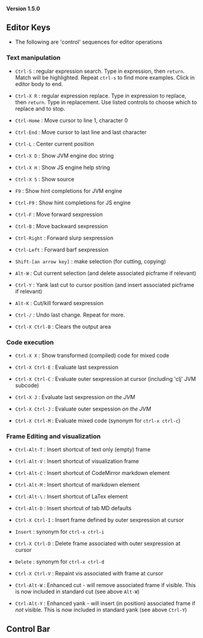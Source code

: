 
#### Version 1.5.0

## Editor Keys

* The following are 'control' sequences for editor operations

### Text manipulation

  * `Ctrl-S` : regular expression search. Type in expression, then `return`. Match will be highlighted. Repeat `ctrl-s` to find more examples. Click in editor body to end.

  * `Ctrl-X R` : regular expression replace. Type in expression to replace, then `return`. Type in replacement. Use listed controls to choose which to replace and to stop.

  * `Ctrl-Home` : Move cursor to line 1, character 0

  * `Ctrl-End`  : Move cursor to last line and last character

  * `Ctrl-L`    : Center current position

  * `Ctrl-X D`  : Show JVM engine doc string

  * `Ctrl-X H`  : Show JS engine help string

  * `Ctrl-X S`  : Show source

  * `F9`        : Show hint completions for JVM engine

  * `Ctrl-F9`   : Show hint completions for JS engine

  * `Ctrl-F` : Move forward sexpression

  * `Ctrl-B` : Move backward sexpression

  * `Ctrl-Right` : Forward slurp sexpression

  * `Ctrl-Left`  : Forward barf sexpression

  * `Shift-[an arrow key]` : make selection (for cutting, copying)

  * `Alt-W` : Cut current selection (and delete associated picframe if relevant)

  * `Ctrl-Y` : Yank last cut to cursor position (and insert associated picframe if relevant)

  * `Alt-K` : Cut/kill forward sexpression

  * `Ctrl-/` : Undo last change. Repeat for more.

  * `Ctrl-X Ctrl-B` : Clears the output area


### Code execution

  * `Ctrl-X X`      : Show transformed (compiled) code for mixed code

  * `Ctrl-X Ctrl-E` : Evaluate last sexpression

  * `Ctrl-X Ctrl-C` : Evaluate outer sexpression at cursor (including 'clj' JVM subcode)

  * `Ctrl-X J`      : Evaluate last sexpression _on the JVM_

  * `Ctrl-X Ctrl-J` : Evaluate outer sexpession _on the JVM_

  * `Ctrl-X Ctrl-M` : Evaluate mixed code (synonym for `ctrl-x ctrl-c`)


### Frame Editing and visualization

  * `Ctrl-Alt-T` : Insert shortcut of text only (empty) frame
  * `Ctrl-Alt-V` : Insert shortcut of visualization frame
  * `Ctrl-Alt-C` : Insert shortcut of CodeMirror markdown element
  * `Ctrl-Alt-M` : Insert shortcut of markdown element
  * `Ctrl-Alt-\` : Insert shortcut of LaTex element
  * `Ctrl-Alt-D` : Insert shortcut of tab MD defaults

  * `Ctrl-X Ctrl-I` : Insert frame defined by outer sexpression at cursor
  * `Insert` : synonym for `ctrl-x ctrl-i`

  * `Ctrl-X Ctrl-D` : Delete frame associated with outer sexpression at cursor
  * `Delete` : synonym for `ctrl-x ctrl-d`

  * `Ctrl-X Ctrl-V` : Repaint vis associated with frame at cursor

  * `Ctrl-Alt-W` : Enhanced cut - will remove associated frame if visible. This is now included in standard cut (see above `Alt-W`)
  * `Ctrl-Alt-Y` : Enhanced yank - will insert (in position) associated frame if *not* visible. This is now included in standard yank (see above `Ctrl-Y`)


## Control Bar